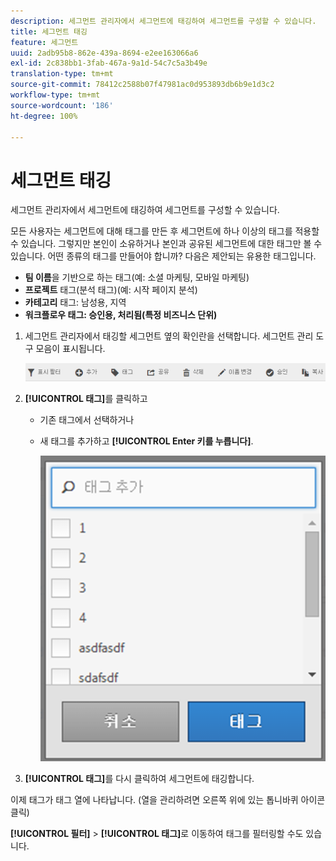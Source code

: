 ```yaml
---
description: 세그먼트 관리자에서 세그먼트에 태깅하여 세그먼트를 구성할 수 있습니다.
title: 세그먼트 태깅
feature: 세그먼트
uuid: 2adb95b8-862e-439a-8694-e2ee163066a6
exl-id: 2c838bb1-3fab-467a-9a1d-54c7c5a3b49e
translation-type: tm+mt
source-git-commit: 78412c2588b07f47981ac0d953893db6b9e1d3c2
workflow-type: tm+mt
source-wordcount: '186'
ht-degree: 100%

---
```


# 세그먼트 태깅

세그먼트 관리자에서 세그먼트에 태깅하여 세그먼트를 구성할 수 있습니다.

모든 사용자는 세그먼트에 대해 태그를 만든 후 세그먼트에 하나 이상의 태그를 적용할 수 있습니다. 그렇지만 본인이 소유하거나 본인과 공유된 세그먼트에 대한 태그만 볼 수 있습니다. 어떤 종류의 태그를 만들어야 합니까? 다음은 제안되는 유용한 태그입니다.

* **팀 이름**&#x200B;을 기반으로 하는 태그(예: 소셜 마케팅, 모바일 마케팅)
* **프로젝트** 태그(분석 태그)(예: 시작 페이지 분석)
* **카테고리** 태그: 남성용, 지역
* **워크플로우 태그: 승인용, 처리됨(특정 비즈니스 단위)**

1. 세그먼트 관리자에서 태깅할 세그먼트 옆의 확인란을 선택합니다. 세그먼트 관리 도구 모음이 표시됩니다. 

   ![](assets/segment_mgmt_toolbar.png)

1. **[!UICONTROL 태그]**&#x200B;를 클릭하고

   * 기존 태그에서 선택하거나
   * 새 태그를 추가하고 **[!UICONTROL Enter 키를 누릅니다]**.

      ![](assets/tagging_ui.png)

1. **[!UICONTROL 태그]**&#x200B;를 다시 클릭하여 세그먼트에 태깅합니다.

이제 태그가 태그 열에 나타납니다. (열을 관리하려면 오른쪽 위에 있는 톱니바퀴 아이콘 클릭)

**[!UICONTROL 필터]** > **[!UICONTROL 태그]**&#x200B;로 이동하여 태그를 필터링할 수도 있습니다.
